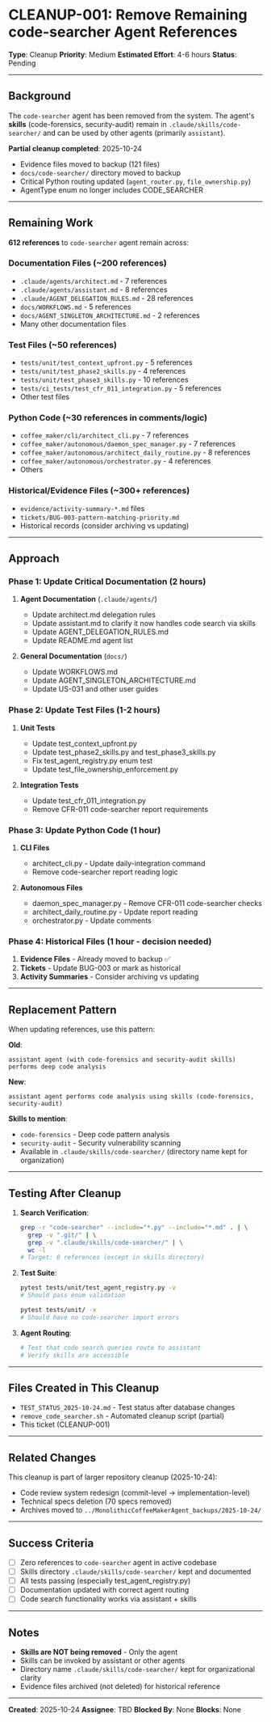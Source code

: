 # CLEANUP-001: Remove Remaining code-searcher Agent References

**Type**: Cleanup
**Priority**: Medium
**Estimated Effort**: 4-6 hours
**Status**: Pending

---

## Background

The `code-searcher` agent has been removed from the system. The agent's **skills** (code-forensics, security-audit) remain in `.claude/skills/code-searcher/` and can be used by other agents (primarily `assistant`).

**Partial cleanup completed**: 2025-10-24
- Evidence files moved to backup (121 files)
- `docs/code-searcher/` directory moved to backup
- Critical Python routing updated (`agent_router.py`, `file_ownership.py`)
- AgentType enum no longer includes CODE_SEARCHER

---

## Remaining Work

**612 references** to `code-searcher` agent remain across:

### Documentation Files (~200 references)
- `.claude/agents/architect.md` - 7 references
- `.claude/agents/assistant.md` - 8 references
- `.claude/AGENT_DELEGATION_RULES.md` - 28 references
- `docs/WORKFLOWS.md` - 5 references
- `docs/AGENT_SINGLETON_ARCHITECTURE.md` - 2 references
- Many other documentation files

### Test Files (~50 references)
- `tests/unit/test_context_upfront.py` - 5 references
- `tests/unit/test_phase2_skills.py` - 4 references
- `tests/unit/test_phase3_skills.py` - 10 references
- `tests/ci_tests/test_cfr_011_integration.py` - 5 references
- Other test files

### Python Code (~30 references in comments/logic)
- `coffee_maker/cli/architect_cli.py` - 7 references
- `coffee_maker/autonomous/daemon_spec_manager.py` - 7 references
- `coffee_maker/autonomous/architect_daily_routine.py` - 8 references
- `coffee_maker/autonomous/orchestrator.py` - 4 references
- Others

### Historical/Evidence Files (~300+ references)
- `evidence/activity-summary-*.md` files
- `tickets/BUG-003-pattern-matching-priority.md`
- Historical records (consider archiving vs updating)

---

## Approach

### Phase 1: Update Critical Documentation (2 hours)
1. **Agent Documentation** (`.claude/agents/`)
   - Update architect.md delegation rules
   - Update assistant.md to clarify it now handles code search via skills
   - Update AGENT_DELEGATION_RULES.md
   - Update README.md agent list

2. **General Documentation** (`docs/`)
   - Update WORKFLOWS.md
   - Update AGENT_SINGLETON_ARCHITECTURE.md
   - Update US-031 and other user guides

### Phase 2: Update Test Files (1-2 hours)
1. **Unit Tests**
   - Update test_context_upfront.py
   - Update test_phase2_skills.py and test_phase3_skills.py
   - Fix test_agent_registry.py enum test
   - Update test_file_ownership_enforcement.py

2. **Integration Tests**
   - Update test_cfr_011_integration.py
   - Remove CFR-011 code-searcher report requirements

### Phase 3: Update Python Code (1 hour)
1. **CLI Files**
   - architect_cli.py - Update daily-integration command
   - Remove code-searcher report reading logic

2. **Autonomous Files**
   - daemon_spec_manager.py - Remove CFR-011 code-searcher checks
   - architect_daily_routine.py - Update report reading
   - orchestrator.py - Update comments

### Phase 4: Historical Files (1 hour - decision needed)
1. **Evidence Files** - Already moved to backup ✅
2. **Tickets** - Update BUG-003 or mark as historical
3. **Activity Summaries** - Consider archiving vs updating

---

## Replacement Pattern

When updating references, use this pattern:

**Old**:
```
assistant agent (with code-forensics and security-audit skills) performs deep code analysis
```

**New**:
```
assistant agent performs code analysis using skills (code-forensics, security-audit)
```

**Skills to mention**:
- `code-forensics` - Deep code pattern analysis
- `security-audit` - Security vulnerability scanning
- Available in `.claude/skills/code-searcher/` (directory name kept for organization)

---

## Testing After Cleanup

1. **Search Verification**:
   ```bash
   grep -r "code-searcher" --include="*.py" --include="*.md" . | \
     grep -v ".git/" | \
     grep -v ".claude/skills/code-searcher/" | \
     wc -l
   # Target: 0 references (except in skills directory)
   ```

2. **Test Suite**:
   ```bash
   pytest tests/unit/test_agent_registry.py -v
   # Should pass enum validation

   pytest tests/unit/ -x
   # Should have no code-searcher import errors
   ```

3. **Agent Routing**:
   ```bash
   # Test that code search queries route to assistant
   # Verify skills are accessible
   ```

---

## Files Created in This Cleanup

- `TEST_STATUS_2025-10-24.md` - Test status after database changes
- `remove_code_searcher.sh` - Automated cleanup script (partial)
- This ticket (CLEANUP-001)

---

## Related Changes

This cleanup is part of larger repository cleanup (2025-10-24):
- Code review system redesign (commit-level → implementation-level)
- Technical specs deletion (70 specs removed)
- Archives moved to `../MonolithicCoffeeMakerAgent_backups/2025-10-24/`

---

## Success Criteria

- [ ] Zero references to `code-searcher` agent in active codebase
- [ ] Skills directory `.claude/skills/code-searcher/` kept and documented
- [ ] All tests passing (especially test_agent_registry.py)
- [ ] Documentation updated with correct agent routing
- [ ] Code search functionality works via assistant + skills

---

## Notes

- **Skills are NOT being removed** - Only the agent
- Skills can be invoked by assistant or other agents
- Directory name `.claude/skills/code-searcher/` kept for organizational clarity
- Evidence files archived (not deleted) for historical reference

---

**Created**: 2025-10-24
**Assignee**: TBD
**Blocked By**: None
**Blocks**: None
